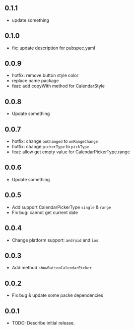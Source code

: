 ## 0.1.1

* update something

## 0.1.0

* fix: update description for pubspec.yaml

## 0.0.9

* hotfix: remove button style color
* replace name package
* feat: add copyWith method for CalendarStyle

## 0.0.8

* Update something

## 0.0.7

* hotfix: change `onChanged` to `onRangeChange`
* hotfix: change `pickerType` to `pickType`
* feat: allow get empty value for CalendarPickerType.range

## 0.0.6

* Update something

## 0.0.5

* Add support CalendarPickerType `single` & `range`
* Fix bug: cannot get current date

## 0.0.4

* Change platform support: `android` and `ios`

## 0.0.3

* Add method `showButtonCalendarPicker`

## 0.0.2

* Fix bug & update some packe dependencies

## 0.0.1

* TODO: Describe initial release.
